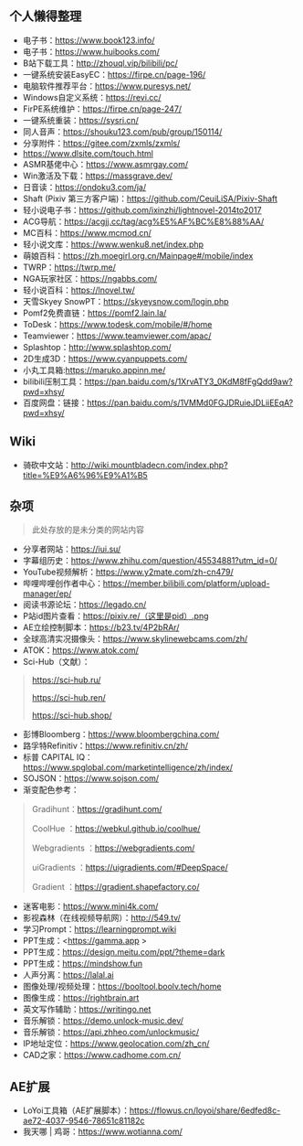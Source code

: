 ## 个人懒得整理
- 电子书：https://www.book123.info/
- 电子书：https://www.huibooks.com/
- B站下载工具：http://zhouql.vip/bilibili/pc/
- 一键系统安装EasyEC：https://firpe.cn/page-196/
- 电脑软件推荐平台：https://www.puresys.net/
- Windows自定义系统：https://revi.cc/
- FirPE系统维护：https://firpe.cn/page-247/
- 一键系统重装：https://sysri.cn/
- 同人音声：https://shouku123.com/pub/group/150114/
- 分享附件：https://gitee.com/zxmls/zxmls/
- https://www.dlsite.com/touch.html
- ASMR基佬中心：https://www.asmrgay.com/
- Win激活及下载：https://massgrave.dev/
- 日音读：https://ondoku3.com/ja/
- Shaft (Pixiv 第三方客户端)：https://github.com/CeuiLiSA/Pixiv-Shaft
- 轻小说电子书：https://github.com/ixinzhi/lightnovel-2014to2017
- ACG导航：https://acgjj.cc/tag/acg%E5%AF%BC%E8%88%AA/
- MC百科：https://www.mcmod.cn/
- 轻小说文库：https://www.wenku8.net/index.php
- 萌娘百科：https://zh.moegirl.org.cn/Mainpage#/mobile/index
- TWRP：https://twrp.me/
- NGA玩家社区：https://ngabbs.com/
- 轻小说百科：https://lnovel.tw/
- 天雪Skyey SnowPT：https://skyeysnow.com/login.php
- Pomf2免费直链：https://pomf2.lain.la/
- ToDesk：https://www.todesk.com/mobile/#/home
- Teamviewer：https://www.teamviewer.com/apac/
- Splashtop：http://www.splashtop.com/
- 2D生成3D：https://www.cyanpuppets.com/
- 小丸工具箱:https://maruko.appinn.me/
- bilibili压制工具：https://pan.baidu.com/s/1XrvATY3_0KdM8fFgQdd9aw?pwd=xhsy/
- 百度网盘：链接：https://pan.baidu.com/s/1VMMd0FGJDRuieJDLiiEEqA?pwd=xhsy/
## Wiki
- 骑砍中文站：<http://wiki.mountbladecn.com/index.php?title=%E9%A6%96%E9%A1%B5>
## 杂项
> 此处存放的是未分类的网站内容
- 分享者网站：<https://iui.su/>
- 字幕组历史：<https://www.zhihu.com/question/45534881?utm_id=0/>
- YouTube视频解析：<https://www.y2mate.com/zh-cn479/>
- 哔哩哔哩创作者中心：<https://member.bilibili.com/platform/upload-manager/ep/>
- 阅读书源论坛：<https://legado.cn/>
- P站id图片查看：<https://pixiv.re/（这里是pid）.png>
- AE立绘控制脚本：<https://b23.tv/4P2bRAr/>
- 全球高清实况摄像头：<https://www.skylinewebcams.com/zh/>
- ATOK：<https://www.atok.com/>
- Sci-Hub（文献）：
> https://sci-hub.ru/
> 
> https://sci-hub.ren/
> 
> https://sci-hub.shop/
- 彭博Bloomberg：<https://www.bloombergchina.com/>
- 路孚特Refinitiv：<https://www.refinitiv.cn/zh/>
- 标普 CAPITAL IQ：<https://www.spglobal.com/marketintelligence/zh/index/>
- SOJSON：<https://www.sojson.com/>
- 渐变配色参考：
> Gradihunt：<https://gradihunt.com/>
> 
> CoolHue ：<https://webkul.github.io/coolhue/>
> 
> Webgradients ：<https://webgradients.com/>
> 
> uiGradients ：<https://uigradients.com/#DeepSpace/>
> 
> Gradient ：<https://gradient.shapefactory.co/>
- 迷客电影：<https://www.mini4k.com/>
- 影视森林（在线视频导航网）：<http://549.tv/>
- 学习Prompt：<https://learningprompt.wiki>
- PPT生成：<https://gamma.app >
- PPT生成：<https://design.meitu.com/ppt/?theme=dark>
- PPT生成：<https://mindshow.fun>
- 人声分离：<https://lalal.ai>
- 图像处理/视频处理：<https://booltool.boolv.tech/home>
- 图像生成：<https://rightbrain.art>
- 英文写作辅助：<https://writingo.net>
- 音乐解锁：<https://demo.unlock-music.dev/>
- 音乐解锁：<https://api.zhheo.com/unlockmusic/>
- IP地址定位：<https://www.geolocation.com/zh_cn/>
- CAD之家：https://www.cadhome.com.cn/
## AE扩展
- LoYoi工具箱（AE扩展脚本）：<https://flowus.cn/loyoi/share/6edfed8c-ae72-4037-9546-78651c81182c>
- 我天哪 | 鸡哥：<https://www.wotianna.com/>

